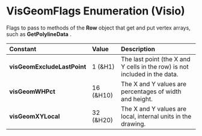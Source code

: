 
# VisGeomFlags Enumeration (Visio)

Flags to pass to methods of the  **Row** object that get and put vertex arrays, such as **GetPolylineData** .



|**Constant**|**Value**|**Description**|
|:-----|:-----|:-----|
| **visGeomExcludeLastPoint**|1 (&amp;H1)|The last point (the X and Y cells in the row) is not included in the data.|
| **visGeomWHPct**|16 (&amp;H10)|The X and Y values are percentages of width and height.|
| **visGeomXYLocal**|32 (&amp;H20)|The X and Y values are local, internal units in the drawing.|
